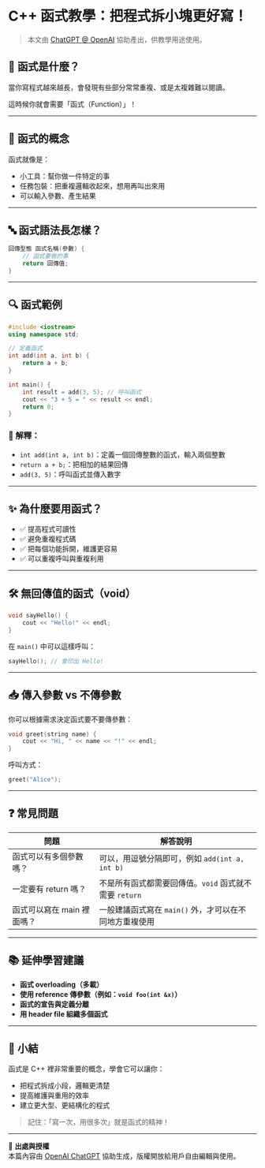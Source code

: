 # C++ 函式教學：把程式拆小塊更好寫！

> 本文由 [ChatGPT @ OpenAI](https://openai.com/chatgpt) 協助產出，供教學用途使用。

## 👋 函式是什麼？

當你寫程式越來越長，會發現有些部分常常重複、或是太複雜難以閱讀。

這時候你就會需要「函式（Function）」！

---

## 🧱 函式的概念

函式就像是：

* 小工具：幫你做一件特定的事
* 任務包裝：把重複邏輯收起來，想用再叫出來用
* 可以輸入參數、產生結果

---

## 🔤 函式語法長怎樣？

```cpp
回傳型態 函式名稱(參數) {
    // 函式要做的事
    return 回傳值;
}
```

---

## 🔍 函式範例

```cpp
#include <iostream>
using namespace std;

// 定義函式
int add(int a, int b) {
    return a + b;
}

int main() {
    int result = add(3, 5); // 呼叫函式
    cout << "3 + 5 = " << result << endl;
    return 0;
}
```

### 🧠 解釋：

* `int add(int a, int b)`：定義一個回傳整數的函式，輸入兩個整數
* `return a + b;`：把相加的結果回傳
* `add(3, 5)`：呼叫函式並傳入數字

---

## ✨ 為什麼要用函式？

* ✅ 提高程式可讀性
* ✅ 避免重複程式碼
* ✅ 把每個功能拆開，維護更容易
* ✅ 可以重複呼叫與重複利用

---

## 🛠 無回傳值的函式（void）

```cpp
void sayHello() {
    cout << "Hello!" << endl;
}
```

在 `main()` 中可以這樣呼叫：

```cpp
sayHello(); // 會印出 Hello!
```

---

## 📥 傳入參數 vs 不傳參數

你可以根據需求決定函式要不要傳參數：

```cpp
void greet(string name) {
    cout << "Hi, " << name << "!" << endl;
}
```

呼叫方式：

```cpp
greet("Alice");
```

---

## ❓ 常見問題

| 問題                   | 解答說明                                     |
|----------------------|------------------------------------------|
| 函式可以有多個參數嗎？      | 可以，用逗號分隔即可，例如 `add(int a, int b)`        |
| 一定要有 return 嗎？        | 不是所有函式都需要回傳值。`void` 函式就不需要 `return` |
| 函式可以寫在 main 裡面嗎？ | 一般建議函式寫在 `main()` 外，才可以在不同地方重複使用     |

---

## 📚 延伸學習建議

* **函式 overloading（多載）**
* **使用 reference 傳參數（例如：`void foo(int &x)`）**
* **函式的宣告與定義分離**
* **用 header file 組織多個函式**

---

## 🎯 小結

函式是 C++ 裡非常重要的概念，學會它可以讓你：

* 把程式拆成小段，邏輯更清楚
* 提高維護與重用的效率
* 建立更大型、更結構化的程式

> 記住：「寫一次，用很多次」就是函式的精神！

---

🧾 **出處與授權**  
本篇內容由 [OpenAI ChatGPT](https://chat.openai.com/) 協助生成，版權開放給用戶自由編輯與使用。
